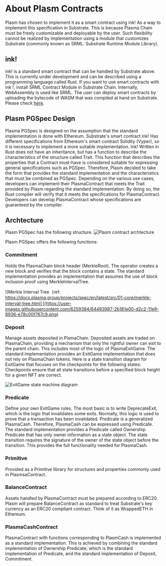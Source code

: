 # About Plasm Contracts

Plasm has chosen to implement it as a smart contract using ink! As a way to implement this specification in Substrate. This is because Plasma Chain must be freely customizable and deployable by the user. Such flexibility cannot be realized by implementation using a module that customizes Substrate (commonly known as SRML: Substrate Runtime Module Library).

## ink!
ink! is a standard smart contract that can be handled by Substrate above. This is currently under development and can be described using a programming language called Rust. If you want to use smart contracts with ink !, install SRML Contract Module in Substrate Chain. Internally, WebAssembly is used like SRML. The user can deploy smart contracts by uploading the bytecode of WASM that was compiled at hand on Substrate. Please check [here](https://substrate.dev/docs/en/next/contracts/faq#ink).

## Plasm PGSpec Design
Plasma PGSpec is designed on the assumption that the standard implementation is done with Ethereum. Substrate's smart contract ink! Has different specifications from Ethereum's smart contract Solidity (Vyper), so it is necessary to implement a more suitable implementation. Ink! Written in Rust does not have an inheritance, but has a function to describe the characteristics of the structure called Trait. This function that describes the properties that a Contract must-have is considered suitable for expressing general specifications such as PGSpec. Therefore, Plasm decided to take the form that provides the standard implementation and the characteristics that must be combined as PGSpec. Depending on the various use cases, developers can implement their PlasmaContract that meets the Trait provided by Plasm regarding the standard implementation. By doing so, the Rust compiler will verify that it meets the specifications for PlasmaContract. Developers can develop PlasmaContract whose specifications are guaranteed by the compiler.

## Archtecture
Plasm PGSpec has the following structure.
![Plasm contract archtecture](https://user-images.githubusercontent.com/6259384/64493921-4cc4d580-d2c1-11e9-9e0b-f0e546be9ae6.png)

Plasm PGSpec offers the following functions:

### Commitment
Holds the PlasmaChain block header (MerkleRoot). The operator creates a new block and verifies that the block contains a state.
The standard implementation provides an implementation that assumes the use of block inclusion proof using MerkleIntervalTree.

![Merkle Interval Tree（ref: https://docs.plasma.group/projects/spec/en/latest/src/01-core/merkle-interval-tree.html）](https://user-images.githubusercontent.com/6259384/64493987-2b181e00-d2c2-11e9-8936-e78c00f767c9.png)

### Deposit
Manage assets deposited in PlsmaChain. Deposited assets are traded on PlasmaChain, providing a mechanism that only the rightful owner can exit to the parent chain. This includes most of the logic of PlasmaExitGame.
The standard implementation provides an ExitGame implementation that does not rely on PlasmaChain tokens. Here is a state transition diagram for ExitGame that focuses on the checkpoints for the following states: Checkpoints ensure that all state transitions before a specified block height for a given NFT are correct.

![ExitGame state machine diagram](https://user-images.githubusercontent.com/6259384/64494002-56027200-d2c2-11e9-8b05-7e09acec461e.png)

### Predicate
Define your own ExitGame rules. The most basic is to write DeprecateExit, which is the logic that invalidates some exits. Normally, this logic is used to prove that a transaction has been invalidated. Predicate is a generalized PlasmaCash. Therefore, PlasmaCash can be expressed using Predicate.
The standard implementation provides a Predicate called Ownership Predicate that has only owner information as a state object. The state transition requires the signature of the owner of the state object before the transition. This provides the full functionality needed for PlasmaCash.

### Primitive
Provided as a Primitive library for structures and properties commonly used in PlasmsaContract.

### BalanceContract
Assets handled by PlasmaContract must be prepared according to ERC20. Plasm will prepare BalanceContract as standard to treat Substrate's key currency as an ERC20 compliant contract. Think of it as WrappedETH in Ethereum.

### PlasmaCashContract
PlasmaContract with functions corresponding to PlasmCash is implemented as a standard implementation. This is achieved by combining the standard implementation of Ownership Predicate, which is the standard implementation of Predicate, and the standard implementation of Deposit, Commitment.